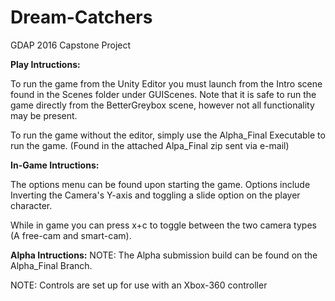 # Dream-Catchers
GDAP 2016 Capstone Project

<b>Play Intructions:</b>

To run the game from the Unity Editor you must launch from the Intro scene found in the Scenes folder under GUIScenes.
Note that it is safe to run the game directly from the BetterGreybox scene, however not all functionality may be present.

To run the game without the editor, simply use the Alpha_Final Executable to run the game. 
(Found in the attached Alpa_Final zip sent via e-mail)

<b>In-Game Intructions:</b>

The options menu can be found upon starting the game. Options include Inverting the Camera's Y-axis and
toggling a slide option on the player character.

While in game you can press x+c to toggle between the two camera types (A free-cam and smart-cam).

<b>Alpha Intructions:</b>
NOTE: The Alpha submission build can be found on the Alpha_Final Branch.

NOTE: Controls are set up for use with an Xbox-360 controller
